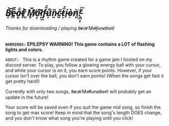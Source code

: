 # **_**B̸͝ͅë̵͇́ḁ̵͋t̷̗̀ ̷͈͊M̸̥̆á̴̩l̸̦͊f̵͖̈́ů̸̦n̴͍̏c̴̬̎ẗ̷́ͅí̵̞ò̴̠ǹ̸͈!̵̱̪̩̍͆**_**

###### Thanks for downloading / playing B̶e̷a̵t̶ ̸M̷a̶l̸f̴u̴n̴c̷t̸i̷o̴n̸!̷


**`WARNINGS:`
EPILEPSY WARNING! This game contains a LOT of flashing lights and colors.** 

`ABOUT: `
This is a rhythm game created for a game jam I hosted on my discord server. 
To play, you follow a glowing energy ball with your cursor, and while your cursor 
is on it, you earn score points. However, if your cursor isn't over the ball, 
you don't earn points! 
(When the songs get fast it get pretty hard!)

Currently with only two songs, B̶e̷a̵t̶ ̸M̷a̶l̸f̴u̴n̴c̷t̸i̷o̴n̸!
will probably get an update in the future!

Your score will be saved even if you quit the game mid song,
so finish the song to get max score!
Keep in mind that the song's length DOES change,
and you don't know what song you're playing until you click!
